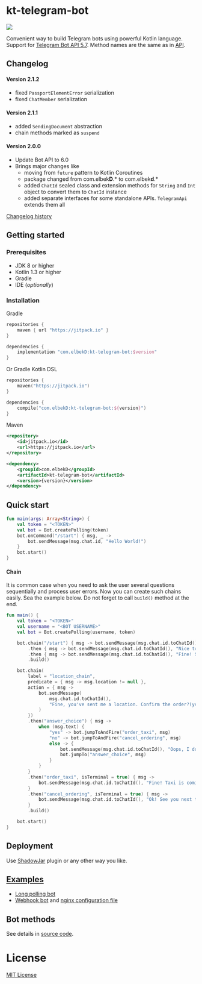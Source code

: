 # kt-telegram-bot

[![](https://jitpack.io/v/elbekD/kt-telegram-bot.svg)](https://jitpack.io/#elbekD/kt-telegram-bot)

Convenient way to build Telegram bots using powerful Kotlin language.
Support for [Telegram Bot API 5.7](https://core.telegram.org/bots/api).
Method names are the same as in [API](https://core.telegram.org/bots/api#available-methods).

## Changelog

#### Version 2.1.2
- fixed `PassportElementError` serialization
- fixed `ChatMember` serialization

#### Version 2.1.1
- added `SendingDocument` abstraction
- chain methods marked as `suspend`

#### Version 2.0.0
- Update Bot API to 6.0
- Brings major changes like
  - moving from `future` pattern to Kotlin Coroutines
  - package changed from com.elbek**D**.* to com.elbek**d**.*
  - added `ChatId` sealed class and extension methods
    for `String` and `Int` object to convert them to `ChatId` instance
  - added separate interfaces for some standalone APIs.
    `TelegramApi` extends them all

[Changelog history](./CHANGELOG.md)

## Getting started

### Prerequisites
- JDK 8 or higher
- Kotlin 1.3 or higher
- Gradle
- IDE (*optionally*)

### Installation

Gradle

```groovy
repositories {
    maven { url "https://jitpack.io" }
}

dependencies {
    implementation "com.elbekD:kt-telegram-bot:$version"
}
```

Or Gradle Kotlin DSL

```kotlin
repositories {
    maven("https://jitpack.io")
}

dependencies {
    compile("com.elbekD:kt-telegram-bot:${version}")
}
```

Maven
```xml
<repository>
    <id>jitpack.io</id>
    <url>https://jitpack.io</url>
</repository>

<dependency>
    <groupId>com.elbekD</groupId>
    <artifactId>kt-telegram-bot</artifactId>
    <version>{version}</version>
</dependency>
```

## Quick start

```kotlin
fun main(args: Array<String>) {
    val token = "<TOKEN>"
    val bot = Bot.createPolling(token)
    bot.onCommand("/start") { msg, _ ->
        bot.sendMessage(msg.chat.id, "Hello World!")
    }
    bot.start()
}
```

#### Chain
It is common case when you need to ask the user several questions sequentially and process user errors. Now you can
create such chains easily. Sea the example below. Do not forget to call `build()` method at the end.

```kotlin
fun main() {
    val token = "<TOKEN>"
    val username = "<BOT USERNAME>"
    val bot = Bot.createPolling(username, token)

    bot.chain("/start") { msg -> bot.sendMessage(msg.chat.id.toChatId(), "Hi! What is your name?") }
        .then { msg -> bot.sendMessage(msg.chat.id.toChatId(), "Nice to meet you, ${msg.text}! Send something to me") }
        .then { msg -> bot.sendMessage(msg.chat.id.toChatId(), "Fine! See you soon") }
        .build()

    bot.chain(
        label = "location_chain",
        predicate = { msg -> msg.location != null },
        action = { msg ->
            bot.sendMessage(
                msg.chat.id.toChatId(),
                "Fine, you've sent me a location. Confirm the order?(yes|no)"
            )
        })
        .then("answer_choice") { msg ->
            when (msg.text) {
                "yes" -> bot.jumpToAndFire("order_taxi", msg)
                "no" -> bot.jumpToAndFire("cancel_ordering", msg)
                else -> {
                    bot.sendMessage(msg.chat.id.toChatId(), "Oops, I don't understand you. Just answer yes or no?")
                    bot.jumpTo("answer_choice", msg)
                }
            }
        }
        .then("order_taxi", isTerminal = true) { msg ->
            bot.sendMessage(msg.chat.id.toChatId(), "Fine! Taxi is coming")
        }
        .then("cancel_ordering", isTerminal = true) { msg ->
            bot.sendMessage(msg.chat.id.toChatId(), "Ok! See you next time")
        }
        .build()

    bot.start()
}
```

## Deployment
Use [ShadowJar](https://github.com/johnrengelman/shadow) plugin or any other way you like.

## [Examples](/examples/src/main/kotlin)
- [Long polling bot](/examples/src/main/kotlin/LongPollingExample.kt)
- [Webhook bot](/examples/src/main/kotlin/WebhookExample.kt)
  and [nginx configuration file](/examples/bot.conf)

## Bot methods
See details in [source code](/library/src/main/kotlin/com/elbekd/bot/Bot.kt).

# License
[MIT License](./LICENSE.md)
